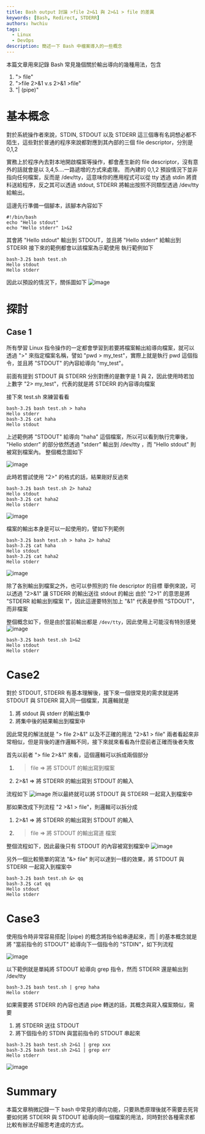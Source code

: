 ```yaml
---
title: Bash output 討論 >file 2>&1 與 2>&1 > file 的差異
keywords: [Bash, Redirect, STDERR]
authors: hwchiu
tags:
  - Linux
  - DevOps
description: 簡述一下 Bash 中檔案導入的一些概念
---
```


本篇文章用來記錄 Bash 常見幾個關於輸出導向的幾種用法，包含
1. "> file"
2. ">file 2>&1 v.s 2>&1 >file"
3. "| (pipe)"


# 基本概念

對於系統操作者來說，STDIN, STDOUT 以及 STDERR 這三個專有名詞想必都不陌生，這些對於普通的程序來說都對應到其內部的三個 file descriptor，分別是 0,1,2

實務上於程序內去對本地開啟檔案等操作，都會產生新的 file descriptor，沒有意外的話就會是以 3,4,5....一路遞增的方式來處理。
而內建的 0,1,2 預設情況下並非指向任何檔案，反而是 /dev/tty，這意味你的應用程式可以從 tty 透過 stdin 將資料送給程序，反之其可以透過 stdout, STDERR 將輸出按照不同類型透過 /dev/tty 給輸出。

這邊先行準備一個腳本，該腳本內容如下
```bash=
#!/bin/bash
echo "Hello stdout"
echo "Hello stderr" 1>&2
```

其會將 "Hello stdout" 輸出到 STDOUT，並且將 "Hello stderr" 給輸出到 STDERR
接下來的範例都會以該檔案為示範使用
執行範例如下
```bash=
bash-3.2$ bash test.sh
Hello stdout
Hello stderr
```

因此以預設的情況下，關係圖如下
![image](https://hackmd.io/_uploads/rJ_vdHwLa.png)



# 探討

## Case 1

所有學習 Linux 指令操作的一定都會學習到若要將檔案輸出給導向檔案，就可以透過 ">" 來指定檔案名稱，譬如 "pwd > my_test"，實際上就是執行 pwd 這個指令，並且將 "STDOUT" 的內容給導向 "my_test"。

前面有提到 STDOUT 與 STDERR 分別對應的是數字是 1 與 2，因此使用時若加上數字 "2> my_test"，代表的就是將 STDERR 的內容導向檔案


接下來 test.sh 來練習看看
```bash=
bash-3.2$ bash test.sh > haha
Hello stderr
bash-3.2$ cat haha
Hello stdout
```

上述範例將 "STDOUT" 給導向 "haha" 這個檔案，所以可以看到執行完畢後， "Hello stderr" 的部分依然透過 "stderr" 輸出到 /dev/tty ，而 "Hello stdout" 則被寫到檔案內。
整個概念圖如下

![image](https://hackmd.io/_uploads/BJCPOBD8p.png)


此時若嘗試使用 "2>" 的格式的話，結果剛好反過來

```bash=
bash-3.2$ bash test.sh 2> haha2
Hello stdout
bash-3.2$ cat haha2
Hello stderr
```

![image](https://hackmd.io/_uploads/r1V_dBDIT.png)


檔案的輸出本身是可以一起使用的，譬如下列範例

```bash=
bash-3.2$ bash test.sh > haha 2> haha2
bash-3.2$ cat haha
Hello stdout
bash-3.2$ cat haha2
Hello stderr
```

![image](https://hackmd.io/_uploads/ryFudBDLp.png)

除了各別輸出到檔案之外，也可以參照別的 file descriptor 的目標
舉例來說，可以透過 "2>&1" 讓 STDERR 的輸出送往 stdout 的輸出
由於 "2>1" 的意思是將 "STDERR 給輸出到檔案 1"，因此這邊要特別加上 "&1"
代表是參照 "STDOUT"，而非檔案

整個概念如下，但是由於當前輸出都是 `/dev/tty`，因此使用上可能沒有特別感覺
![image](https://hackmd.io/_uploads/SkFPYBDUT.png)

```bash=
bash-3.2$ bash test.sh 1>&2
Hello stdout
Hello stderr
```

# Case2

對於 STDOUT, STDERR 有基本理解後，接下來一個很常見的需求就是將 STDOUT 與 STDERR 寫入同一個檔案，其邏輯就是
1. 將 stdout 與 stderr 的輸出集中
2. 將集中後的結果輸出到檔案中

因此常見的解法就是 "> file 2>&1" 以及不正確的用法 "2>&1 > file"
兩者看起來非常相似，但是背後的運作邏輯不同，接下來就來看看為什麼前者正確而後者失敗

首先以前者 "> file 2>&1" 來看，這個邏輯可以拆成兩個部分
1. > file => 將 STDOUT 的輸出寫到檔案
2. 2>&1 => 將 STDERR 的輸出寫到 STDOUT 的輸入

流程如下
![image](https://hackmd.io/_uploads/BkrYbvwU6.png)
所以最終就可以將 STDOUT 與 STDERR 一起寫入到檔案中

那如果改成下列流程 "2 >&1 > file"，則邏輯可以拆分成
1. 2>&1 => 將 STDERR 的輸出寫到 STDOUT 的輸入
2. > file => 將 STDOUT 的輸出寫道 檔案

整個流程如下，因此最後只有 STDOUT 的內容被寫到檔案中
![image](https://hackmd.io/_uploads/ByjYbvDU6.png)

另外一個比較簡單的寫法 "&> file" 則可以達到一樣的效果，將 STDOUT 與 STDERR 一起寫入到檔案中

```bash=
bash-3.2$ bash test.sh &> qq
bash-3.2$ cat qq
Hello stdout
Hello stderr
```

# Case3

使用指令時非常容易搭配 |(pipe) 的概念將指令給串連起來，而 | 的基本概念就是將 "當前指令的 STDOUT" 給導向下一個指令的 "STDIN"，如下列流程

![image](https://hackmd.io/_uploads/Hy0qsKOUT.png)


以下範例就是單純將 STDOUT 給導向 grep 指令，然而 STDERR 還是輸出到 /dev/tty
```bash=
bash-3.2$ bash test.sh | grep haha
Hello stderr
```

如果需要將 STDERR 的內容也透過 pipe 轉送的話，其概念與寫入檔案類似，需要
1. 將 STDERR 送往 STDOUT
2. 將下個指令的 STDIN 與當前指令的 STDOUT 串起來

```bash=
bash-3.2$ bash test.sh 2>&1 | grep xxx
bash-3.2$ bash test.sh 2>&1 | grep err
Hello stderr
```

![image](https://hackmd.io/_uploads/H1D8r9uLp.png)

# Summary

本篇文章稍微記錄一下 bash 中常見的導向功能，只要熟悉原理後就不需要去死背要如何將 STDERR 與 STDOUT 給導向同一個檔案的用法，同時對於各種需求都比較有辦法仔細思考達成的方式。
